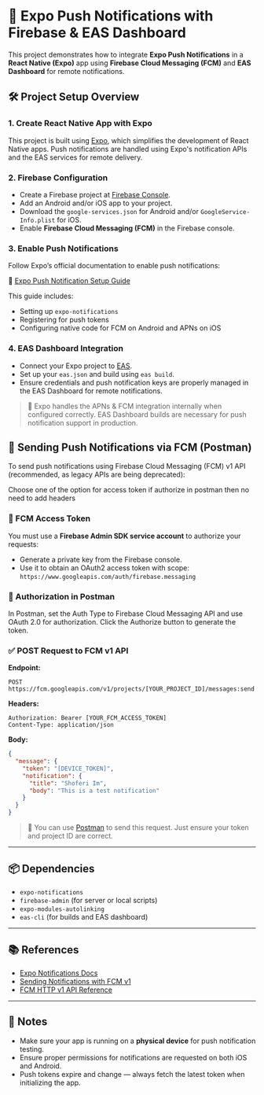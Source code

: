 # 📲 Expo Push Notifications with Firebase & EAS Dashboard

This project demonstrates how to integrate **Expo Push Notifications** in a **React Native (Expo)** app using **Firebase Cloud Messaging (FCM)** and **EAS Dashboard** for remote notifications.

## 🛠 Project Setup Overview

### 1. Create React Native App with Expo

This project is built using [Expo](https://expo.dev/), which simplifies the development of React Native apps. Push notifications are handled using Expo's notification APIs and the EAS services for remote delivery.

### 2. Firebase Configuration

* Create a Firebase project at [Firebase Console](https://console.firebase.google.com).
* Add an Android and/or iOS app to your project.
* Download the `google-services.json` for Android and/or `GoogleService-Info.plist` for iOS.
* Enable **Firebase Cloud Messaging (FCM)** in the Firebase console.

### 3. Enable Push Notifications

Follow Expo’s official documentation to enable push notifications:

🔗 [Expo Push Notification Setup Guide](https://docs.expo.dev/push-notifications/push-notifications-setup/)

This guide includes:

* Setting up `expo-notifications`
* Registering for push tokens
* Configuring native code for FCM on Android and APNs on iOS

### 4. EAS Dashboard Integration

* Connect your Expo project to [EAS](https://expo.dev/eas).
* Set up your `eas.json` and build using `eas build`.
* Ensure credentials and push notification keys are properly managed in the EAS Dashboard for remote notifications.

> 📘 Expo handles the APNs & FCM integration internally when configured correctly. EAS Dashboard builds are necessary for push notification support in production.

## 🔔 Sending Push Notifications via FCM (Postman)

To send push notifications using Firebase Cloud Messaging (FCM) v1 API (recommended, as legacy APIs are being deprecated):

Choose one of the option for access token if authorize in postman then no need to add headers

### 🔐 FCM Access Token

You must use a **Firebase Admin SDK service account** to authorize your requests:

* Generate a private key from the Firebase console.
* Use it to obtain an OAuth2 access token with scope:
  `https://www.googleapis.com/auth/firebase.messaging`

### 🔑 Authorization in Postman

In Postman, set the Auth Type to Firebase Cloud Messaging API and use OAuth 2.0 for authorization. Click the Authorize button to generate the token.

### ✅ POST Request to FCM v1 API



**Endpoint:**

```
POST https://fcm.googleapis.com/v1/projects/[YOUR_PROJECT_ID]/messages:send
```

**Headers:**

```
Authorization: Bearer [YOUR_FCM_ACCESS_TOKEN]
Content-Type: application/json
```

**Body:**

```json
{
  "message": {
    "token": "[DEVICE_TOKEN]",
    "notification": {
      "title": "Shoferi Im",
      "body": "This is a test notification"
    }
  }
}
```

> 🧪 You can use [Postman](https://www.postman.com/) to send this request. Just ensure your token and project ID are correct.

---

## 📦 Dependencies

* `expo-notifications`
* `firebase-admin` (for server or local scripts)
* `expo-modules-autolinking`
* `eas-cli` (for builds and EAS dashboard)

---

## 📚 References

* [Expo Notifications Docs](https://docs.expo.dev/push-notifications/overview/)
* [Sending Notifications with FCM v1](https://docs.expo.dev/push-notifications/sending-notifications-custom/)
* [FCM HTTP v1 API Reference](https://firebase.google.com/docs/cloud-messaging/send-message)

---

## 🚀 Notes

* Make sure your app is running on a **physical device** for push notification testing.
* Ensure proper permissions for notifications are requested on both iOS and Android.
* Push tokens expire and change — always fetch the latest token when initializing the app.
